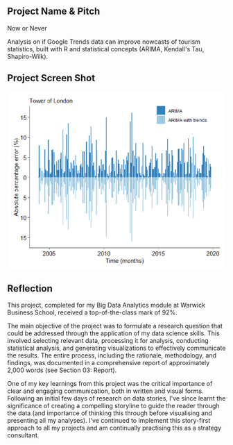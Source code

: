 ## Project Name & Pitch

Now or Never 

Analysis on if Google Trends data can improve nowcasts of tourism statistics, built with R and statistical concepts (ARIMA, Kendall's Tau, Shapiro-Wilk).

## Project Screen Shot

![alt text](https://github.com/jonathanyang7/adaptive-nowcasting/blob/34b3f98e1aa21c2de4bfc469b4ff9e1a9cb11628/03.%20Report/ARIMA_results_Tower_of_London.png?raw=true)

## Reflection

This project, completed for my Big Data Analytics module at Warwick Business School, received a top-of-the-class mark of 92%.

The main objective of the project was to formulate a research question that could be addressed through the application of my data science skills. This involved selecting relevant data, processing it for analysis, conducting statistical analysis, and generating visualizations to effectively communicate the results. The entire process, including the rationale, methodology, and findings, was documented in a comprehensive report of approximately 2,000 words (see Section 03: Report).

One of my key learnings from this project was the critical importance of clear and engaging communication, both in written and visual forms. Following an initial few days of research on data stories, I've since learnt the significance of creating a compelling storyline to guide the reader through the data (and importance of thinking this through before visualising and presenting all my analyses). I've continued to implement this story-first approach to all my projects and am continually practising this as a strategy consultant.
